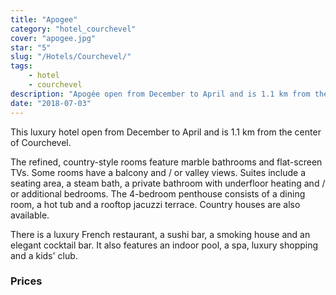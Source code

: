 ```yaml
---
title: "Apogee"
category: "hotel_courchevel"
cover: "apogee.jpg"
star: "5"
slug: "/Hotels/Courchevel/"
tags:
    - hotel
    - courchevel
description: "Apogée open from December to April and is 1.1 km from the center of Courchevel."
date: "2018-07-03" 
---
```


<!-- # Description of hotel: -->
This luxury hotel open from December to April and is 1.1 km from the center of Courchevel.

The refined, country-style rooms feature marble bathrooms and flat-screen TVs. Some rooms have a balcony and / or valley views. Suites include a seating area, a steam bath, a private bathroom with underfloor heating and / or additional bedrooms. The 4-bedroom penthouse consists of a dining room, a hot tub and a rooftop jacuzzi terrace. Country houses are also available.

There is a luxury French restaurant, a sushi bar, a smoking house and an elegant cocktail bar. It also features an indoor pool, a spa, luxury shopping and a kids' club.

### Prices
